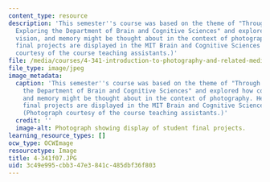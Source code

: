 ```yaml
---
content_type: resource
description: 'This semester''s course was based on the theme of "Through the Lens:
  Exploring the Department of Brain and Cognitive Sciences" and explored how cognition,
  vision, and memory might be thought about in the context of photography. Here, student
  final projects are displayed in the MIT Brain and Cognitive Sciences building. (Photograph
  courtesy of the course teaching assistants.)'
file: /media/courses/4-341-introduction-to-photography-and-related-media-fall-2007/3c49e995cbb347e3841c485dbf36f803_4-341f07.jpg
file_type: image/jpeg
image_metadata:
  caption: 'This semester''s course was based on the theme of "Through the Lens: Exploring
    the Department of Brain and Cognitive Sciences" and explored how cognition, vision,
    and memory might be thought about in the context of photography. Here, student
    final projects are displayed in the MIT Brain and Cognitive Sciences building.
    (Photograph courtesy of the course teaching assistants.)'
  credit: ''
  image-alt: Photograph showing display of student final projects.
learning_resource_types: []
ocw_type: OCWImage
resourcetype: Image
title: 4-341f07.JPG
uid: 3c49e995-cbb3-47e3-841c-485dbf36f803
---
```

